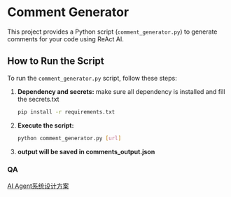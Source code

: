 # Comment Generator

This project provides a Python script (`comment_generator.py`) to generate comments for your code using ReAct AI.

## How to Run the Script

To run the `comment_generator.py` script, follow these steps:

1.  **Dependency and secrets:**
    make sure all dependency is installed and fill the secrets.txt
    ```bash
    pip install -r requirements.txt
    ```

2.  **Execute the script:**
    ```bash
    python comment_generator.py [url]
    ```

3. **output will be saved in comments_output.json**


### QA
[AI Agent系统设计方案](https://github.com/chengyu2000311/commentGenerator/blob/main/%E6%96%B0%E9%97%BB%E8%AF%84%E8%AE%BA%20Agent.pdf)
